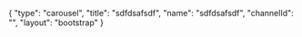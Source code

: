 {
    "type": "carousel",
    "title": "sdfdsafsdf",
    "name": "sdfdsafsdf",
    "channelId": "",
    "layout": "bootstrap"
}